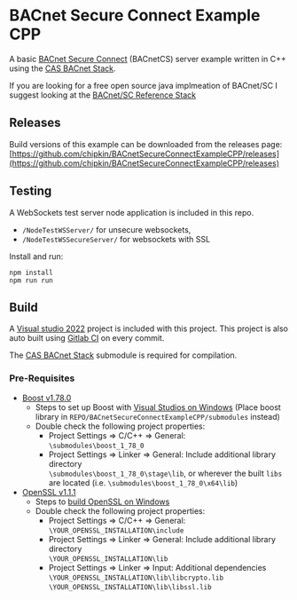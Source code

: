 # BACnet Secure Connect Example CPP

A basic [BACnet Secure Connect](https://www.bacnetinternational.org/page/secureconnect) (BACnetCS) server example written in C++ using the [CAS BACnet Stack](https://store.chipkin.com/services/stacks/bacnet-stack).

If you are looking for a free open source java implmeation of BACnet/SC I suggest looking at the [BACnet/SC Reference Stack](https://sourceforge.net/projects/bacnet-sc-reference-stack/)

## Releases

Build versions of this example can be downloaded from the releases page:
[https://github.com/chipkin/BACnetSecureConnectExampleCPP/releases](https://github.com/chipkin/BACnetSecureConnectExampleCPP/releases)

## Testing

A WebSockets test server node application is included in this repo.   
- `/NodeTestWSServer/` for unsecure websockets,
-  `/NodeTestWSSecureServer/` for websockets with SSL    

Install and run:  
```
npm install
npm run run
```

## Build

A [Visual studio 2022](https://visualstudio.microsoft.com/downloads/) project is included with this project. This project is also auto built using [Gitlab CI](https://docs.gitlab.com/ee/ci/) on every commit.

The [CAS BACnet Stack](https://store.chipkin.com/services/stacks/bacnet-stack) submodule is required for compilation.

### Pre-Requisites

- [Boost v1.78.0](https://www.boost.org/users/history/version_1_78_0.html)
  - Steps to set up Boost with [Visual Studios on Windows](https://stackoverflow.com/a/29567344) (Place boost library in `REPO/BACnetSecureConnectExampleCPP/submodules` instead)
  - Double check the following project properties:
    - Project Settings => C/C++ => General:  
   `\submodules\boost_1_78_0`
    - Project Settings => Linker => General: Include additional library directory   
  `\submodules\boost_1_78_0\stage\lib`, or wherever the built `libs` are located (i.e. `\submodules\boost_1_78_0\x64\lib`)
- [OpenSSL v1.1.1](https://www.openssl.org/)
  - Steps to [build OpenSSL on Windows](https://github.com/openssl/openssl/blob/master/NOTES-WINDOWS.md)
  - Double check the following project properties:
    - Project Settings => C/C++ => General:   
  `\YOUR_OPENSSL_INSTALLATION\include`
    - Project Settings => Linker => General: Include additional library directory  
   `\YOUR_OPENSSL_INSTALLATION\lib`
    - Project Settings => Linker => Input: Additional dependencies  
  `\YOUR_OPENSSL_INSTALLATION\lib\libcrypto.lib`
  `\YOUR_OPENSSL_INSTALLATION\lib\libssl.lib`
